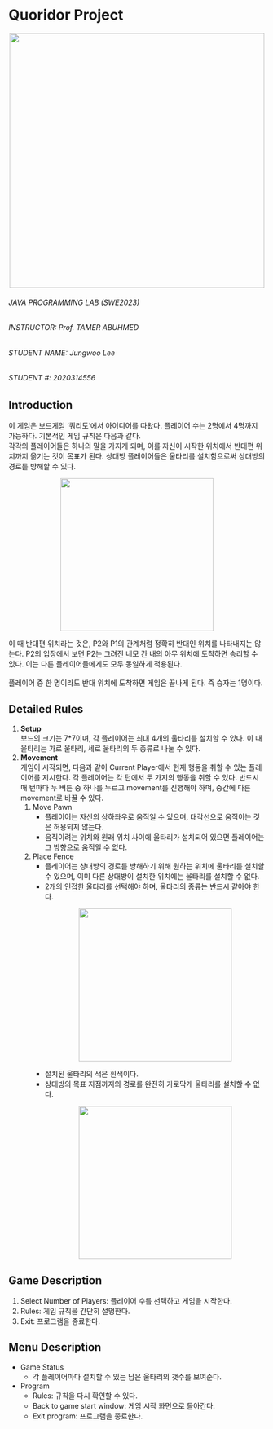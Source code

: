 # Quoridor Project
<p align="center">
  <img src="https://github.com/user-attachments/assets/c1d0b46e-8cf2-4478-b7c1-1c6cadbcff3a" width="500">
</p>

###### JAVA PROGRAMMING LAB (SWE2023)
###### INSTRUCTOR: Prof. TAMER ABUHMED
###### STUDENT NAME: Jungwoo Lee
###### STUDENT \#: 2020314556

## Introduction
이 게임은 보드게임 ‘쿼리도’에서 아이디어를 따왔다. 플레이어 수는 2명에서 4명까지 가능하다. 기본적인 게임 규칙은 다음과 같다. <br>
각각의 플레이어들은 하나의 말을 가지게 되며, 이를 자신이 시작한 위치에서 반대편 위치까지 옮기는 것이 목표가 된다. 상대방 플레이어들은 울타리를 설치함으로써 상대방의 경로를 방해할 수 있다.

<p align="center">
  <img src="https://github.com/user-attachments/assets/a7bb3d3a-fc8e-44cb-a368-50c610b8af0c" width="300">
</p>

이 때 반대편 위치라는 것은, P2와 P1의 관계처럼 정확히 반대인 위치를 나타내지는 않는다. P2의 입장에서 보면 P2는 그려진 네모 칸 내의 아무 위치에 도착하면 승리할 수 있다. 이는 다른 플레이어들에게도 모두 동일하게 적용된다. <br><br>
플레이어 중 한 명이라도 반대 위치에 도착하면 게임은 끝나게 된다. 즉 승자는 1명이다.

## Detailed Rules
1. **Setup** <br>
 보드의 크기는 7*7이며, 각 플레이어는 최대 4개의 울타리를 설치할 수 있다. 이 때 울타리는 가로 울타리, 세로 울타리의 두 종류로 나눌 수 있다.
2. **Movement** <br>
  게임이 시작되면, 다음과 같이 Current Player에서 현재 행동을 취할 수 있는 플레이어를 지시한다. 각 플레이어는 각 턴에서 두 가지의 행동을 취할 수 있다. 반드시 매 턴마다 두 버튼 중 하나를 누르고 movement를 진행해야 하며, 중간에 다른 movement로 바꿀 수 있다.
   1. Move Pawn
      * 플레이어는 자신의 상하좌우로 움직일 수 있으며, 대각선으로 움직이는 것은 허용되지 않는다.
      * 움직이려는 위치와 원래 위치 사이에 울타리가 설치되어 있으면 플레이어는 그 방향으로 움직일 수 없다.
   2. Place Fence
      * 플레이어는 상대방의 경로를 방해하기 위해 원하는 위치에 울타리를 설치할 수 있으며, 이미 다른 상대방이 설치한 위치에는 울타리를 설치할 수 없다.
      * 2개의 인접한 울타리를 선택해야 하며, 울타리의 종류는 반드시 같아야 한다.
         <p align="center">
          <img src="https://github.com/user-attachments/assets/f29ffae1-ca45-4918-b842-038c7b4953fc" width="300">
          </p>
      * 설치된 울타리의 색은 흰색이다.
      * 상대방의 목표 지점까지의 경로를 완전히 가로막게 울타리를 설치할 수 없다.
          <p align="center">
            <img src="https://github.com/user-attachments/assets/808252e5-b2b1-4fd4-998b-caaf4029a54c" width="300">
          </p>

## Game Description
1. Select Number of Players: 플레이어 수를 선택하고 게임을 시작한다.
2. Rules: 게임 규칙을 간단히 설명한다.
3. Exit: 프로그램을 종료한다.

## Menu Description
* Game Status <br>
  * 각 플레이어마다 설치할 수 있는 남은 울타리의 갯수를 보여준다.
* Program <br>
  * Rules: 규칙을 다시 확인할 수 있다.
  * Back to game start window: 게임 시작 화면으로 돌아간다.
  * Exit program: 프로그램을 종료한다.
